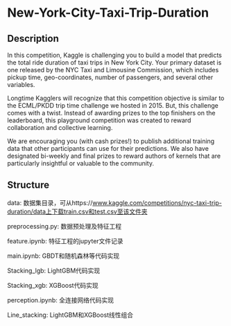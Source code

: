 # New-York-City-Taxi-Trip-Duration

## Description

In this competition, Kaggle is challenging you to build a model that predicts the total ride duration of taxi trips in New York City. Your primary dataset is one released by the NYC Taxi and Limousine Commission, which includes pickup time, geo-coordinates, number of passengers, and several other variables.

Longtime Kagglers will recognize that this competition objective is similar to the ECML/PKDD trip time challenge we hosted in 2015. But, this challenge comes with a twist. Instead of awarding prizes to the top finishers on the leaderboard, this playground competition was created to reward collaboration and collective learning.

We are encouraging you (with cash prizes!) to publish additional training data that other participants can use for their predictions. We also have designated bi-weekly and final prizes to reward authors of kernels that are particularly insightful or valuable to the community.

## Structure

data: 数据集目录，可从https://www.kaggle.com/competitions/nyc-taxi-trip-duration/data上下载train.csv和test.csv至该文件夹

preprocessing.py: 数据预处理及特征工程

feature.ipynb: 特征工程的jupyter文件记录

main.ipynb: GBDT和随机森林等代码实现

Stacking_lgb: LightGBM代码实现

Stacking_xgb: XGBoost代码实现

perception.ipynb: 全连接网络代码实现

Line_stacking: LightGBM和XGBoost线性组合

